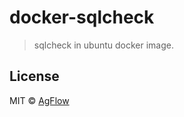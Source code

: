 # docker-sqlcheck

> sqlcheck in ubuntu docker image.

## License

MIT © [AgFlow](https://www.agflow.com)
